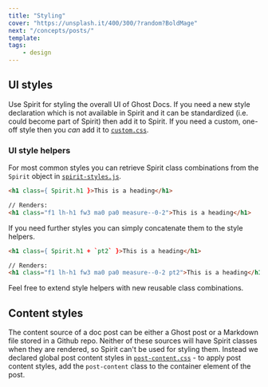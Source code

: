 ```yaml
---
title: "Styling"
cover: "https://unsplash.it/400/300/?random?BoldMage"
next: "/concepts/posts/"
template:
tags:
    - design
---
```


## UI styles

Use Spirit for styling the overall UI of Ghost Docs. If you need a new style declaration which is not available in Spirit and it can be standardized (i.e. could become part of Spirit) then add it to Spirit. If you need a custom, one-off style then you _can_ add it to [`custom.css`](https://github.com/TryGhost/docs/blob/master/src/components/css/custom.css).

### UI style helpers

For most common styles you can retrieve Spirit class combinations from the `Spirit` object in [`spirit-styles.js`](https://github.com/TryGhost/docs/blob/master/src/components/spirit-styles.js).
```html
<h1 class={ Spirit.h1 }>This is a heading</h1> 

// Renders:
<h1 class="f1 lh-h1 fw3 ma0 pa0 measure--0-2">This is a heading</h1>
```

If you need further styles you can simply concatenate them to the style helpers. 

```html
<h1 class={ Spirit.h1 + `pt2` }>This is a heading</h1> 

// Renders:
<h1 class="f1 lh-h1 fw3 ma0 pa0 measure--0-2 pt2">This is a heading</h1>
```

Feel free to extend style helpers with new reusable class combinations.

## Content styles

The content source of a doc post can be either a Ghost post or a Markdown file stored in a Github repo. Neither of these sources will have Spirit classes when they are rendered, so Spirit can't be used for styling them. Instead we declared global post content styles in [`post-content.css`](https://github.com/TryGhost/docs/blob/master/src/components/css/post-content.css) - to apply post content styles, add the `post-content` class to the container element of the post.